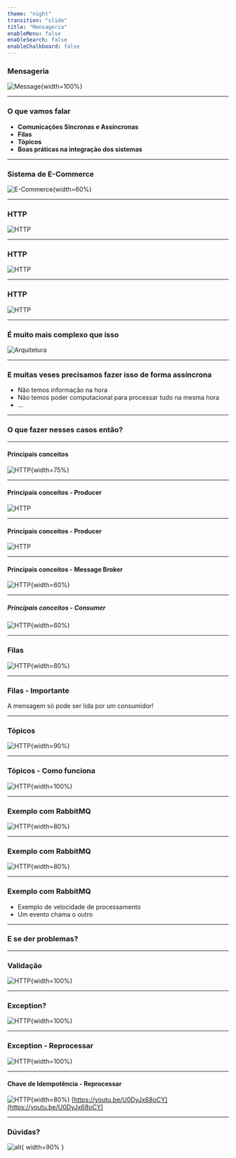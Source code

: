 ```yaml
---
theme: "night"
transition: "slide"
title: "Mensageria"
enableMenu: false
enableSearch: false
enableChalkboard: false
---
```


### Mensageria

![Message](https://miro.medium.com/max/1120/0*CNrhO2ApguksmRSr.png){width=100%}

---

### O que vamos falar

- **Comunicações Síncronas e Assíncronas**
- **Filas**
- **Tópicos**
- **Boas práticas na integração dos sistemas**

---

### Sistema de E-Commerce

![E-Commerce](https://accendadigital.com.br/wp-content/uploads/2020/05/accenda-ecommerce.png){width=60%}

---

### HTTP

![HTTP](./images/01-request.png)

---

### HTTP

![HTTP](./images/02-response.png)

---

### HTTP

![HTTP](./images/03-badRequest.png)

---

### É muito mais complexo que isso

![Arquitetura](./images/ms.svg)

---

### E muitas veses precisamos fazer isso de forma assíncrona

- Não temos informação na hora
- Não temos poder computacional para processar tudo na mesma hora
- ...

---

### O que fazer nesses casos então?

---

#### Principais conceitos

![HTTP](./images/broker.png){width=75%}

---

#### Principais conceitos - Producer

![HTTP](./images/05-producer.png)

---

#### Principais conceitos - Producer

![HTTP](./images/06-message.png)

---

#### Principais conceitos - Message Broker

![HTTP](./images/07-broker.png){width=60%}

---

##### Principais conceitos - Consumer

![HTTP](./images/08-consumer.png){width=60%}

---

### Filas

![HTTP](./images/09-queue.png){width=80%}

---

### Filas - Importante

A mensagem só pode ser lida por um consumidor!

---

### Tópicos

![HTTP](./images/10-topic.png){width=90%}

---

### Tópicos - Como funciona

![HTTP](./images/11-real.png){width=100%}

---

### Exemplo com RabbitMQ

![HTTP](./images/Exemplo.png){width=80%}

---

### Exemplo com RabbitMQ

![HTTP](./images/Flow.png){width=80%}

---

### Exemplo com RabbitMQ

- Exemplo de velocidade de processamento
- Um evento chama o outro

---

### E se der problemas?

---

### Validação

 ![HTTP](./images/12.1-topic.png){width=100%}


---

### Exception?

![HTTP](./images/12-deadLetter.png){width=100%}

---

### Exception - Reprocessar

![HTTP](./images/12.2-Reenqueue.png){width=100%}


---

#### Chave de Idempotência - Reprocessar

![HTTP](./images/Idempotencia.jpg){width=80%}
[https://youtu.be/U0DyJx68oCY](https://youtu.be/U0DyJx68oCY)

---

### Dúvidas?

![alt](https://media3.giphy.com/media/3o6MbudLhIoFwrkTQY/giphy.gif?cid=790b76117789c6161150915091725a365bdeac4e06fd01cd&rid=giphy.gif&ct=g){ width=90% }
